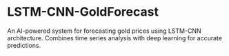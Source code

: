 # LSTM-CNN-GoldForecast
 An AI-powered system for forecasting gold prices using LSTM-CNN architecture. Combines time series analysis with deep learning for accurate predictions.
